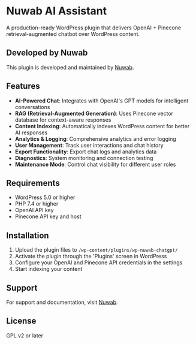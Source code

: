 # Nuwab AI Assistant

A production-ready WordPress plugin that delivers OpenAI + Pinecone retrieval-augmented chatbot over WordPress content.

## Developed by Nuwab

This plugin is developed and maintained by [Nuwab](https://nuwab.com).

## Features

- **AI-Powered Chat**: Integrates with OpenAI's GPT models for intelligent conversations
- **RAG (Retrieval-Augmented Generation)**: Uses Pinecone vector database for context-aware responses
- **Content Indexing**: Automatically indexes WordPress content for better AI responses
- **Analytics & Logging**: Comprehensive analytics and error logging
- **User Management**: Track user interactions and chat history
- **Export Functionality**: Export chat logs and analytics data
- **Diagnostics**: System monitoring and connection testing
- **Maintenance Mode**: Control chat visibility for different user roles

## Requirements

- WordPress 5.0 or higher
- PHP 7.4 or higher
- OpenAI API key
- Pinecone API key and host

## Installation

1. Upload the plugin files to `/wp-content/plugins/wp-nuwab-chatgpt/`
2. Activate the plugin through the 'Plugins' screen in WordPress
3. Configure your OpenAI and Pinecone API credentials in the settings
4. Start indexing your content

## Support

For support and documentation, visit [Nuwab](https://nuwab.com).

## License

GPL v2 or later